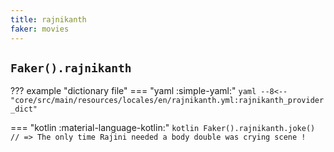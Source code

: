 ```yaml
---
title: rajnikanth
faker: movies
---
```


## `Faker().rajnikanth`

??? example "dictionary file"
    === "yaml :simple-yaml:"
        ```yaml
        --8<-- "core/src/main/resources/locales/en/rajnikanth.yml:rajnikanth_provider_dict"
        ```

=== "kotlin :material-language-kotlin:"
    ```kotlin
    Faker().rajnikanth.joke() // => The only time Rajini needed a body double was crying scene !
    ```
